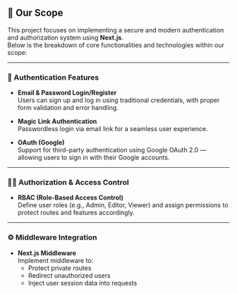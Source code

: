## 🧭 Our Scope

This project focuses on implementing a secure and modern authentication and authorization system using **Next.js**.  
Below is the breakdown of core functionalities and technologies within our scope:

---

### 🔐 Authentication Features
- **Email & Password Login/Register**  
  Users can sign up and log in using traditional credentials, with proper form validation and error handling.

- **Magic Link Authentication**  
  Passwordless login via email link for a seamless user experience.

- **OAuth (Google)**  
  Support for third-party authentication using Google OAuth 2.0 — allowing users to sign in with their Google accounts.

---

### 🧑‍💼 Authorization & Access Control
- **RBAC (Role-Based Access Control)**  
  Define user roles (e.g., Admin, Editor, Viewer) and assign permissions to protect routes and features accordingly.

---

### ⚙️ Middleware Integration
- **Next.js Middleware**  
  Implement middleware to:
  - Protect private routes
  - Redirect unauthorized users
  - Inject user session data into requests
